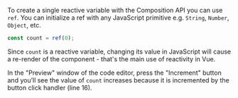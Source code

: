 To create a single reactive variable with the Composition API you can use `ref`. You can initialize a ref with any JavaScript primitive e.g. `String`, `Number`, `Object`, etc.

```js
const count = ref(0);
```

Since `count` is a reactive variable, changing its value in JavaScript will cause a re-render of the component - that's the main use of reactivity in Vue.

In the "Preview" window of the code editor, press the "Increment" button and you’ll see the value of `count` increases because it is incremented by the button click handler (line 16).

